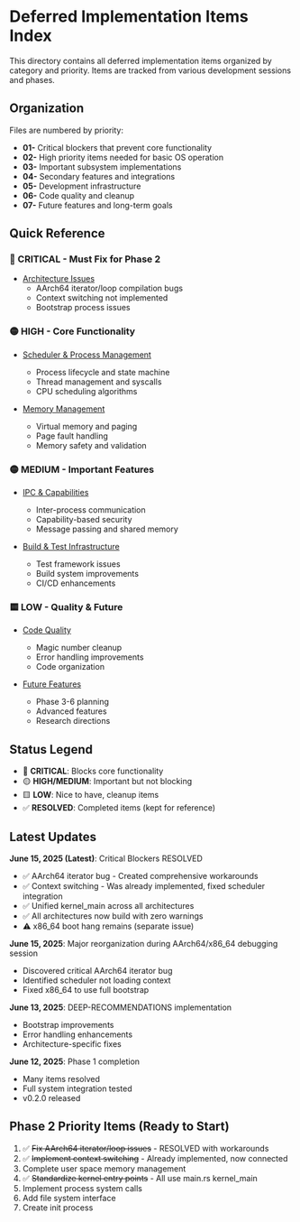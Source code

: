 # Deferred Implementation Items Index

This directory contains all deferred implementation items organized by category and priority. Items are tracked from various development sessions and phases.

## Organization

Files are numbered by priority:
- **01-** Critical blockers that prevent core functionality
- **02-** High priority items needed for basic OS operation  
- **03-** Important subsystem implementations
- **04-** Secondary features and integrations
- **05-** Development infrastructure
- **06-** Code quality and cleanup
- **07-** Future features and long-term goals

## Quick Reference

### 🔴 CRITICAL - Must Fix for Phase 2
- [Architecture Issues](01-CRITICAL-ARCHITECTURE-ISSUES.md)
  - AArch64 iterator/loop compilation bugs
  - Context switching not implemented
  - Bootstrap process issues

### 🟡 HIGH - Core Functionality
- [Scheduler & Process Management](02-SCHEDULER-PROCESS-MANAGEMENT.md)
  - Process lifecycle and state machine
  - Thread management and syscalls
  - CPU scheduling algorithms

- [Memory Management](03-MEMORY-MANAGEMENT.md)
  - Virtual memory and paging
  - Page fault handling
  - Memory safety and validation

### 🟡 MEDIUM - Important Features
- [IPC & Capabilities](04-IPC-CAPABILITY-SYSTEM.md)
  - Inter-process communication
  - Capability-based security
  - Message passing and shared memory

- [Build & Test Infrastructure](05-BUILD-TEST-INFRASTRUCTURE.md)
  - Test framework issues
  - Build system improvements
  - CI/CD enhancements

### 🟨 LOW - Quality & Future
- [Code Quality](06-CODE-QUALITY-CLEANUP.md)
  - Magic number cleanup
  - Error handling improvements
  - Code organization

- [Future Features](07-FUTURE-FEATURES.md)
  - Phase 3-6 planning
  - Advanced features
  - Research directions

## Status Legend

- 🔴 **CRITICAL**: Blocks core functionality
- 🟡 **HIGH/MEDIUM**: Important but not blocking
- 🟨 **LOW**: Nice to have, cleanup items
- ✅ **RESOLVED**: Completed items (kept for reference)

## Latest Updates

**June 15, 2025 (Latest)**: Critical Blockers RESOLVED
- ✅ AArch64 iterator bug - Created comprehensive workarounds
- ✅ Context switching - Was already implemented, fixed scheduler integration
- ✅ Unified kernel_main across all architectures
- ✅ All architectures now build with zero warnings
- ⚠️ x86_64 boot hang remains (separate issue)

**June 15, 2025**: Major reorganization during AArch64/x86_64 debugging session
- Discovered critical AArch64 iterator bug
- Identified scheduler not loading context
- Fixed x86_64 to use full bootstrap

**June 13, 2025**: DEEP-RECOMMENDATIONS implementation
- Bootstrap improvements
- Error handling enhancements
- Architecture-specific fixes

**June 12, 2025**: Phase 1 completion
- Many items resolved
- Full system integration tested
- v0.2.0 released

## Phase 2 Priority Items (Ready to Start)

1. ✅ ~~Fix AArch64 iterator/loop issues~~ - RESOLVED with workarounds
2. ✅ ~~Implement context switching~~ - Already implemented, now connected
3. Complete user space memory management
4. ✅ ~~Standardize kernel entry points~~ - All use main.rs kernel_main
5. Implement process system calls
6. Add file system interface
7. Create init process